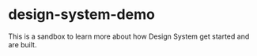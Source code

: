 # design-system-demo

This is a sandbox to learn more about how Design System get started and are built. 
